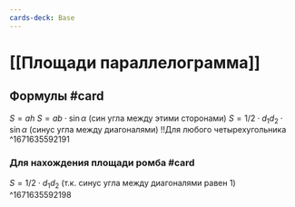 ```yaml
---
cards-deck: Base
---
```


# [[Площади параллелограмма]] 

## Формулы #card
$S = ah$
$S = ab \cdot \sin\alpha$ (син угла между этими сторонами)
$S = 1/2 \cdot d_1 d_2 \cdot \sin\alpha$ (синус угла между диагоналями) !!Для любого четырехугольника
^1671635592191

### Для нахождения площади ромба #card 
$S = 1/2 \cdot d_1 d_2$ 
(т.к. синус угла между диагоналями равен 1)
^1671635592198

